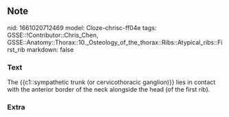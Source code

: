 ## Note
nid: 1661020712469
model: Cloze-chrisc-ff04e
tags: GSSE::!Contributor::Chris_Chen, GSSE::Anatomy::Thorax::10._Osteology_of_the_thorax::Ribs::Atypical_ribs::First_rib
markdown: false

### Text
<div class='toggle'>
  The {{c1::sympathetic trunk (or cervicothoracic ganglion)}} lies
  in contact with the anterior border of the neck alongside the
  head (of the first rib).
</div>

### Extra

